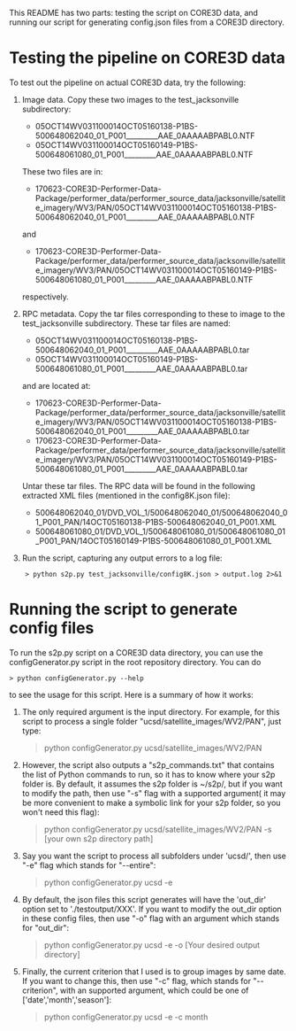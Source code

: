 This README has two parts: testing the script on CORE3D data, and
running our script for generating config.json files from a CORE3D
directory.

# Testing the pipeline on CORE3D data

To test out the pipeline on actual CORE3D data, try the following:

 1. Image data. Copy these two images to the test_jacksonville
    subdirectory:

    - 05OCT14WV031100014OCT05160138-P1BS-500648062040_01_P001_________AAE_0AAAAABPABL0.NTF
    - 05OCT14WV031100014OCT05160149-P1BS-500648061080_01_P001_________AAE_0AAAAABPABL0.NTF

    These two files are in:

    - 170623-CORE3D-Performer-Data-Package/performer_data/performer_source_data/jacksonville/satellite_imagery/WV3/PAN/05OCT14WV031100014OCT05160138-P1BS-500648062040_01_P001_________AAE_0AAAAABPABL0.NTF

    and

    - 170623-CORE3D-Performer-Data-Package/performer_data/performer_source_data/jacksonville/satellite_imagery/WV3/PAN/05OCT14WV031100014OCT05160149-P1BS-500648061080_01_P001_________AAE_0AAAAABPABL0.NTF

    respectively.

 2. RPC metadata. Copy the tar files corresponding to these to image 
    to the test_jacksonville subdirectory. These tar files are named:

    - 05OCT14WV031100014OCT05160138-P1BS-500648062040_01_P001_________AAE_0AAAAABPABL0.tar
    - 05OCT14WV031100014OCT05160149-P1BS-500648061080_01_P001_________AAE_0AAAAABPABL0.tar

    and are located at:

    - 170623-CORE3D-Performer-Data-Package/performer_data/performer_source_data/jacksonville/satellite_imagery/WV3/PAN/05OCT14WV031100014OCT05160138-P1BS-500648062040_01_P001_________AAE_0AAAAABPABL0.tar
    - 170623-CORE3D-Performer-Data-Package/performer_data/performer_source_data/jacksonville/satellite_imagery/WV3/PAN/05OCT14WV031100014OCT05160149-P1BS-500648061080_01_P001_________AAE_0AAAAABPABL0.tar

    Untar these tar files. The RPC data will be found in the following
    extracted XML files (mentioned in the config8K.json file):

    - 500648062040_01/DVD_VOL_1/500648062040_01/500648062040_01_P001_PAN/14OCT05160138-P1BS-500648062040_01_P001.XML
    - 500648061080_01/DVD_VOL_1/500648061080_01/500648061080_01_P001_PAN/14OCT05160149-P1BS-500648061080_01_P001.XML

 3. Run the script, capturing any output errors to a log file:

```
    > python s2p.py test_jacksonville/config8K.json > output.log 2>&1
```

# Running the script to generate config files

To run the s2p.py script on a CORE3D data directory, you can use the
configGenerator.py script in the root repository directory. You can do 

    > python configGenerator.py --help

to see the usage for this script. Here is a summary of how it works:

  1. The only required argument is the input directory. For example,
     for this script to process a single folder
     "ucsd/satellite_images/WV2/PAN", just type:

     > python configGenerator.py ucsd/satellite_images/WV2/PAN

  2. However, the script also outputs a "s2p_commands.txt" that
     contains the list of Python commands to run, so it has to know
     where your s2p folder is. By default, it assumes the s2p folder
     is ~/s2p/, but if you want to modify the path, then use "-s" flag
     with a supported argument( it may be more convenient to make a
     symbolic link for your s2p folder, so you won't need this flag):

     > python configGenerator.py ucsd/satellite_images/WV2/PAN -s [your
       own s2p directory path]

  3. Say you want the script to process all subfolders under 'ucsd/',
     then use "-e" flag which stands for "--entire":

     > python configGenerator.py ucsd -e

  4. By default, the json files this script generates will have the
     'out_dir' option set to './testoutput/XXX'. If you want to modify the
     out_dir option in these config files, then use "-o" flag with an
     argument which stands for "out_dir":

     > python configGenerator.py ucsd -e -o [Your desired output
       directory]

  5. Finally, the current criterion that I used is to group images by
     same date. If you want to change this, then use "-c" flag, which
     stands for "--criterion", with an supported argument, which could
     be one of ['date','month','season']:

     > python configGenerator.py ucsd -e -c month    
